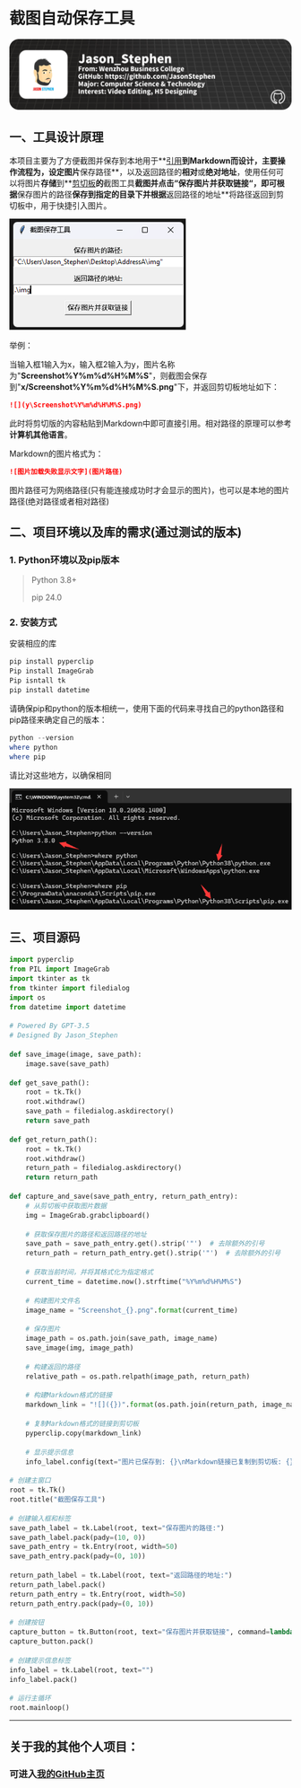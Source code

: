 # 截图自动保存工具

![](./img/个人名片设计第二版.png)

## 一、工具设计原理

本项目主要为了方便截图并保存到本地用于**<u>引用</u>**到Markdown而设计，主要操作流程为，**设定**图片**保存路径**，以及返回路径的**相对**或**绝对地址**，使用任何可以将图片**存储**到**<u>剪切板</u>**的**截图工具**截图并点击“保存图片并获取链接“，即可根据**保存图片的路径**保存到指定的目录下并根据**返回路径的地址**将路径返回到剪切板中，用于快捷引入图片。

![](./img/Screenshot_20240425110302.png)

举例：

当输入框1输入为x，输入框2输入为y，图片名称为"**Screenshot%Y%m%d%H%M%S**"，则截图会保存到"**x/Screenshot%Y%m%d%H%M%S.png**"下，并返回剪切板地址如下：

```markdown
![](y\Screenshot%Y%m%d%H%M%S.png)
```

此时将剪切版的内容粘贴到Markdown中即可直接引用。相对路径的原理可以参考**计算机其他语言**。

Markdown的图片格式为：

```markdown
![图片加载失败显示文字](图片路径)
```

图片路径可为网络路径(只有能连接成功时才会显示的图片)，也可以是本地的图片路径(绝对路径或者相对路径)



## 二、项目环境以及库的需求(通过测试的版本)

### 1. Python环境以及pip版本

> Python 3.8+
>
> pip 24.0

### 2. 安装方式

安装相应的库

```powershell
pip install pyperclip
Pip install ImageGrab
Pip isntall tk
pip install datetime
```

请确保pip和python的版本相统一，使用下面的代码来寻找自己的python路径和pip路径来确定自己的版本：

```powershell
python --version
where python
where pip
```

请比对这些地方，以确保相同

![](./img/Screenshot_20240425112836.png)



## 三、项目源码

```python
import pyperclip
from PIL import ImageGrab
import tkinter as tk
from tkinter import filedialog
import os
from datetime import datetime

# Powered By GPT-3.5
# Designed By Jason_Stephen

def save_image(image, save_path):
    image.save(save_path)

def get_save_path():
    root = tk.Tk()
    root.withdraw()
    save_path = filedialog.askdirectory()
    return save_path

def get_return_path():
    root = tk.Tk()
    root.withdraw()
    return_path = filedialog.askdirectory()
    return return_path

def capture_and_save(save_path_entry, return_path_entry):
    # 从剪切板中获取图片数据
    img = ImageGrab.grabclipboard()

    # 获取保存图片的路径和返回路径的地址
    save_path = save_path_entry.get().strip('"')  # 去除额外的引号
    return_path = return_path_entry.get().strip('"')  # 去除额外的引号

    # 获取当前时间，并将其格式化为指定格式
    current_time = datetime.now().strftime("%Y%m%d%H%M%S")

    # 构建图片文件名
    image_name = "Screenshot_{}.png".format(current_time)

    # 保存图片
    image_path = os.path.join(save_path, image_name)
    save_image(img, image_path)

    # 构建返回的路径
    relative_path = os.path.relpath(image_path, return_path)

    # 构建Markdown格式的链接
    markdown_link = "![]({})".format(os.path.join(return_path, image_name))

    # 复制Markdown格式的链接到剪切板
    pyperclip.copy(markdown_link)

    # 显示提示信息
    info_label.config(text="图片已保存到: {}\nMarkdown链接已复制到剪切板: {}".format(image_path, markdown_link))

# 创建主窗口
root = tk.Tk()
root.title("截图保存工具")

# 创建输入框和标签
save_path_label = tk.Label(root, text="保存图片的路径:")
save_path_label.pack(pady=(10, 0))
save_path_entry = tk.Entry(root, width=50)
save_path_entry.pack(pady=(0, 10))

return_path_label = tk.Label(root, text="返回路径的地址:")
return_path_label.pack()
return_path_entry = tk.Entry(root, width=50)
return_path_entry.pack(pady=(0, 10))

# 创建按钮
capture_button = tk.Button(root, text="保存图片并获取链接", command=lambda: capture_and_save(save_path_entry, return_path_entry))
capture_button.pack()

# 创建提示信息标签
info_label = tk.Label(root, text="")
info_label.pack()

# 运行主循环
root.mainloop()
```



---



## 关于我的其他个人项目：

### 可进入[我的GitHub主页](https://github.com/JasonStephen)
